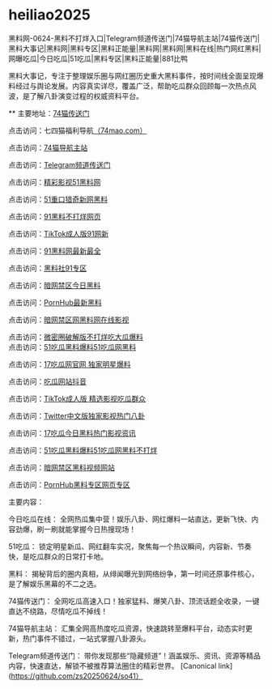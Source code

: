 # heiliao2025
黑料网-0624-黑料不打烊入口|Telegram频道传送门|74猫导航主站|74猫传送门|黑料大事记|黑料网|黑料专区|黑料正能量|黑料网|黑料网|黑料在线|热门网红黑料|网曝吃瓜|今日吃瓜|51吃瓜|黑料专区|黑料正能量|881比鸭

黑料大事记，专注于整理娱乐圈与网红圈历史重大黑料事件，按时间线全面呈现爆料经过与舆论发展。内容真实详尽，覆盖广泛，帮助吃瓜群众回顾每一次热点风波，是了解八卦演变过程的权威资料平台。

** 主要地址：<a href="https://74mao.com/">74猫传送门</a>

点击访问：七四猫福利导航<a href="https://74mao.com/">（74mao.com）</a>

点击访问：<a href="https://74mao.com/">74猫导航主站</a>

点击访问：<a href="https://74mao.com/">Telegram频道传送门</a>

点击访问：<a href="https://cg85.pages.dev/">精彩影视51黑料网</a>		

点击访问：<a href="https://cg33-1.pages.dev/">51重口猎奇新网黑料</a>		

点击访问：<a href="https://cg55-6.pages.dev/">91黑料不打烊网页</a>	

点击访问：<a href="https://cg99.pages.dev/">TikTok成人版91网新</a>

点击访问：<a href="https://cg963.pages.dev/">91黑料网最新最全</a>	

点击访问：<a href="https://cg11-1.pages.dev/">黑料社91专区</a>	

点击访问：<a href="https://cg58-1.pages.dev/">暗网禁区今日黑料</a>

点击访问：<a href="https://cg30-5.pages.dev/">PornHub最新黑料</a>	

点击访问：<a href="https://cg05-01.pages.dev/">暗网禁区网黑料网在线影视</a>	

点击访问：<a href="https://cg97.pages.dev/">微密圈破解版不打烊吃大瓜爆料</a>																									
点击访问：<a href="https://cg70-1.pages.dev/">51吃瓜黑料爆料51吃瓜网黑料</a>	
	
点击访问：<a href="https://cg07-01.pages.dev/">17吃瓜网官网 独家明星爆料</a>

点击访问：<a href="https://cg81-01.pages.dev/">吃瓜网站抖音</a>

点击访问：<a href="https://hi87.pages.dev/">TikTok成人版 精选影视吃瓜群众</a>

点击访问：<a href="https://hi65-1.pages.dev/">Twitter中文版独家影视热门八卦</a>

点击访问：<a href="https://hi10-1.pages.dev/">17吃瓜今日黑料热门影视资讯</a>

点击访问：<a href="https://cg70-1.pages.dev/">51吃瓜黑料爆料51吃瓜网黑料不打烊</a>

点击访问：<a href="https://cg40-3.pages.dev/">暗网禁区黑料视频网站</a>

点击访问：<a href="https://cg9-1.pages.dev/">PornHub黑料专区网页专区</a>

主要内容：

今日吃瓜在线：
全网热瓜集中营！娱乐八卦、网红爆料一站直达，更新飞快、内容劲爆，刷一刷就能掌握今日热搜现场！

51吃瓜：
锁定明星新瓜、网红翻车实况，聚焦每一个热议瞬间，内容新、节奏快，是吃瓜群众的日常打卡地。

黑料：
揭秘背后的圈内真相，从绯闻曝光到网络纷争，第一时间还原事件核心，是了解娱乐黑幕的不二之选。

74猫传送门：
全网吃瓜高速入口！独家猛料、爆笑八卦、顶流话题全收录，一键直达不绕路，尽情吃瓜不掉线！

74猫导航主站：
汇集全网高热度吃瓜资源，快速跳转至爆料平台，动态实时更新，热门事件不错过，一站式掌握八卦源头。

Telegram频道传送门：
带你发现那些“隐藏频道”！涵盖娱乐、资讯、资源等精品内容，快速直达，解锁不被推荐算法圈住的精彩世界。
[Canonical link](https://github.com/zs20250624/so41）
